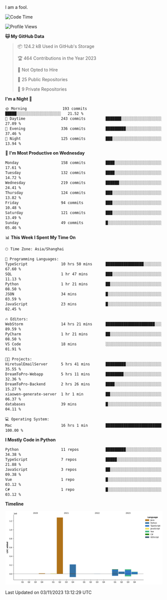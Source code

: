 I am a fool.

<!--START_SECTION:waka-->
![Code Time](http://img.shields.io/badge/Code%20Time-848%20hrs%2032%20mins-blue)

![Profile Views](http://img.shields.io/badge/Profile%20Views-4-blue)

**🐱 My GitHub Data** 

> 📦 124.2 kB Used in GitHub's Storage 
 > 
> 🏆 464 Contributions in the Year 2023
 > 
> 🚫 Not Opted to Hire
 > 
> 📜 25 Public Repositories 
 > 
> 🔑 9 Private Repositories 
 > 
**I'm a Night 🦉** 

```text
🌞 Morning                193 commits         █████░░░░░░░░░░░░░░░░░░░░   21.52 % 
🌆 Daytime                243 commits         ███████░░░░░░░░░░░░░░░░░░   27.09 % 
🌃 Evening                336 commits         █████████░░░░░░░░░░░░░░░░   37.46 % 
🌙 Night                  125 commits         ███░░░░░░░░░░░░░░░░░░░░░░   13.94 % 
```
📅 **I'm Most Productive on Wednesday** 

```text
Monday                   158 commits         ████░░░░░░░░░░░░░░░░░░░░░   17.61 % 
Tuesday                  132 commits         ████░░░░░░░░░░░░░░░░░░░░░   14.72 % 
Wednesday                219 commits         ██████░░░░░░░░░░░░░░░░░░░   24.41 % 
Thursday                 124 commits         ███░░░░░░░░░░░░░░░░░░░░░░   13.82 % 
Friday                   94 commits          ███░░░░░░░░░░░░░░░░░░░░░░   10.48 % 
Saturday                 121 commits         ███░░░░░░░░░░░░░░░░░░░░░░   13.49 % 
Sunday                   49 commits          █░░░░░░░░░░░░░░░░░░░░░░░░   05.46 % 
```


📊 **This Week I Spent My Time On** 

```text
🕑︎ Time Zone: Asia/Shanghai

💬 Programming Languages: 
TypeScript               10 hrs 50 mins      █████████████████░░░░░░░░   67.60 % 
SQL                      1 hr 47 mins        ███░░░░░░░░░░░░░░░░░░░░░░   11.13 % 
Python                   1 hr 21 mins        ██░░░░░░░░░░░░░░░░░░░░░░░   08.50 % 
JSON                     34 mins             █░░░░░░░░░░░░░░░░░░░░░░░░   03.59 % 
JavaScript               23 mins             █░░░░░░░░░░░░░░░░░░░░░░░░   02.45 % 

🔥 Editors: 
WebStorm                 14 hrs 21 mins      ██████████████████████░░░   89.59 % 
PyCharm                  1 hr 21 mins        ██░░░░░░░░░░░░░░░░░░░░░░░   08.50 % 
VS Code                  18 mins             ░░░░░░░░░░░░░░░░░░░░░░░░░   01.91 % 

🐱‍💻 Projects: 
HiretualEmailServer      5 hrs 41 mins       █████████░░░░░░░░░░░░░░░░   35.55 % 
DreamToPro-Webapp        5 hrs 11 mins       ████████░░░░░░░░░░░░░░░░░   32.36 % 
DreamToPro-Backend       2 hrs 26 mins       ████░░░░░░░░░░░░░░░░░░░░░   15.27 % 
xiaowen-generate-server  1 hr 1 min          ██░░░░░░░░░░░░░░░░░░░░░░░   06.37 % 
databases                39 mins             █░░░░░░░░░░░░░░░░░░░░░░░░   04.11 % 

💻 Operating System: 
Mac                      16 hrs 1 min        █████████████████████████   100.00 % 
```

**I Mostly Code in Python** 

```text
Python                   11 repos            █████████░░░░░░░░░░░░░░░░   34.38 % 
TypeScript               7 repos             █████░░░░░░░░░░░░░░░░░░░░   21.88 % 
JavaScript               3 repos             ██░░░░░░░░░░░░░░░░░░░░░░░   09.38 % 
Vue                      1 repo              █░░░░░░░░░░░░░░░░░░░░░░░░   03.12 % 
C#                       1 repo              █░░░░░░░░░░░░░░░░░░░░░░░░   03.12 % 
```



**Timeline**

![Lines of Code chart](https://raw.githubusercontent.com/VeejaLiu/VeejaLiu/master/assets/bar_graph.png)


 Last Updated on 03/11/2023 13:12:29 UTC
<!--END_SECTION:waka-->
